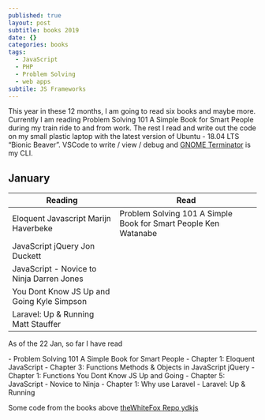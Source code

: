 ```yaml
---
published: true
layout: post
subtitle: books 2019
date: {}
categories: books
tags:
  - JavaScript
  - PHP
  - Problem Solving
  - web apps
subtile: JS Frameworks
---
```


<p>This year in these 12 months, I am going to read six books and maybe more. Currently I am reading Problem Solving 101 A Simple Book for Smart People during my train ride to and from work. The rest I read and write out the code on my small plastic laptop with the latest version of Ubuntu - 18.04 LTS “Bionic Beaver”. VSCode to write / view / debug and <a href="https://gnometerminator.blogspot.com/p/introduction.html">GNOME Terminator</a> is my CLI.</p>

## January

<table>
  <thead>
    <tr>
      <th>Reading</th>
      <th class="text-right">Read</th>
    </tr>
  </thead>
  <tbody>
    <tr>
      <td> Eloquent Javascript Marijn Haverbeke</td>
      <td class="text-right">Problem Solving 101 A Simple Book for Smart People Ken Watanabe </td>
    </tr>
    <tr>
      <td class="text-left">JavaScript jQuery Jon Duckett</td>
    </tr>
    <tr>
      <td>JavaScript - Novice to Ninja Darren Jones</td>
    </tr>
    <tr>
      <td class="text-left">You Dont Know JS Up and Going Kyle Simpson</td>
    </tr>
    <tr>
     <td>Laravel: Up & Running Matt Stauffer</td>
    </tr>
  </tbody>
</table>


<p class="pt-3">As of the 22 Jan, so far I have read</p>
  - Problem Solving 101 A Simple Book for Smart People
  - Chapter 1: Eloquent JavaScript
  - Chapter 3: Functions Methods & Objects in JavaScript jQuery 
  - Chapter 1: Functions You Dont Know JS Up and Going
  - Chapter 5: JavaScript - Novice to Ninja
  - Chapter 1: Why use Laravel - Laravel: Up & Running

<p>Some code from the books above <a href="https://github.com/theWhiteFox/ydkjs">theWhiteFox Repo ydkjs</a></p>
